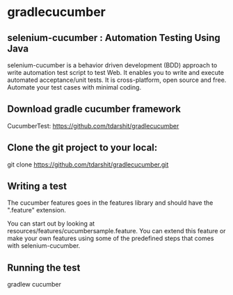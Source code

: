 # gradlecucumber
selenium-cucumber : Automation Testing Using Java
---

selenium-cucumber is a behavior driven development (BDD) approach to write automation test script to test Web. 
It enables you to write and execute automated acceptance/unit tests. It is cross-platform, open source and free. 
Automate your test cases with minimal coding.

Download gradle cucumber framework
---
CucumberTest: https://github.com/tdarshit/gradlecucumber

Clone the git project to your local:
---
git clone https://github.com/tdarshit/gradlecucumber.git

Writing a test
---
The cucumber features goes in the features library and should have the ".feature" extension.

You can start out by looking at resources/features/cucumbersample.feature. You can extend this feature or make your own features using some of the predefined steps that comes with selenium-cucumber.

Running the test
---
gradlew cucumber


